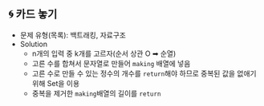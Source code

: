 ## 🌀 카드 놓기

- 문제 유형(목록): 백트래킹, 자료구조
- Solution
  - n개의 입력 중 k개를 고르자(순서 상관 O ➡︎ 순열)
  - 고른 수를 합쳐서 문자열로 만들어 `making` 배열에 넣음
  - 고른 수로 만들 수 있는 정수의 개수를 `return`해야 하므로 중복된 값을 없애기 위해 Set을 이용
  - 중복을 제거한 `making`배열의 길이를 `return`